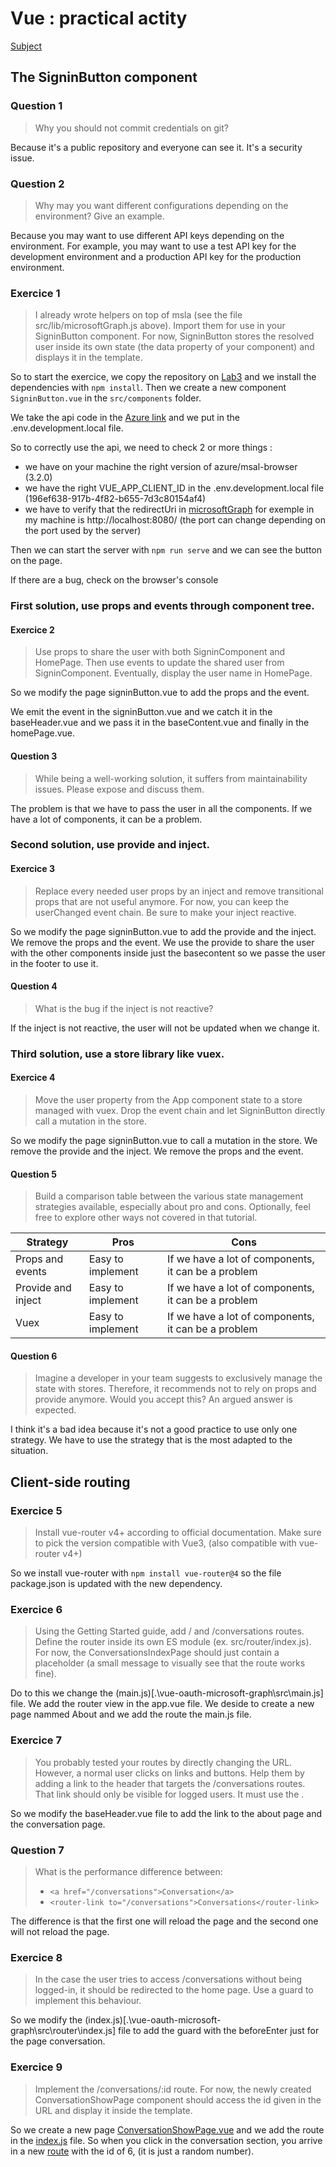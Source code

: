 # Vue : practical actity

[Subject](https://thomas-veillard.fr/front-end-web-development/vue/02-vue-practical-activity-part-n2/)

## The SigninButton component

### Question 1

> Why you should not commit credentials on git?

Because it's a public repository and everyone can see it. It's a security issue.

### Question 2

> Why may you want different configurations depending on the environment? Give an example.

Because you may want to use different API keys depending on the environment. For example, you may want to use a test API key for the development environment and a production API key for the production environment.

### Exercice 1

> I already wrote helpers on top of msla (see the file src/lib/microsoftGraph.js above). Import them for use in your SigninButton component. For now, SigninButton stores the resolved user inside its own state (the data property of your component) and displays it in the template.

So to start the exercice, we copy the repository on [Lab3](..\Lab3) and we install the dependencies with `npm install`.
Then we create a new component `SigninButton.vue` in the `src/components` folder.

We take the api code in the [Azure link](https://portal.azure.com/#view/Microsoft_AAD_RegisteredApps/ApplicationMenuBlade/~/Overview/appId/196ef638-917b-4f82-b655-7d3c80154af4/objectId/0662321b-23ab-4dd8-be09-9a0ee316d37c/isMSAApp~/false/defaultBlade/Overview/appSignInAudience/AzureADandPersonalMicrosoftAccount/servicePrincipalCreated~/true) and we put in the .env.development.local file.

So to correctly use the api, we need to check 2 or more things :

- we have on your machine the right version of azure/msal-browser (3.2.0)
- we have the right VUE_APP_CLIENT_ID in the .env.development.local file (196ef638-917b-4f82-b655-7d3c80154af4)
- we have to verify that the redirectUri in [microsoftGraph](.\vue-oauth-microsoft-graph\src\lib\microsoftGraph.js) for exemple in my machine is http://localhost:8080/ (the port can change depending on the port used by the server)

Then we can start the server with `npm run serve` and we can see the button on the page.

If there are a bug, check on the browser's console

### First solution, use props and events through component tree.

#### Exercice 2

> Use props to share the user with both SigninComponent and HomePage. Then use events to update the shared user from SigninComponent. Eventually, display the user name in HomePage.

So we modify the page signinButton.vue to add the props and the event.

We emit the event in the signinButton.vue and we catch it in the baseHeader.vue and we pass it in the baseContent.vue and finally in the homePage.vue.

#### Question 3

> While being a well-working solution, it suffers from maintainability issues. Please expose and discuss them.

The problem is that we have to pass the user in all the components. If we have a lot of components, it can be a problem.

### Second solution, use provide and inject.

#### Exercice 3

> Replace every needed user props by an inject and remove transitional props that are not useful anymore. For now, you can keep the userChanged event chain. Be sure to make your inject reactive.

So we modify the page signinButton.vue to add the provide and the inject. We remove the props and the event.
We use the provide to share the user with the other components inside just the basecontent so we passe the user in the footer to use it.

#### Question 4

> What is the bug if the inject is not reactive?

If the inject is not reactive, the user will not be updated when we change it.

### Third solution, use a store library like vuex.

#### Exercice 4

> Move the user property from the App component state to a store managed with vuex. Drop the event chain and let SigninButton directly call a mutation in the store.

So we modify the page signinButton.vue to call a mutation in the store. We remove the provide and the inject. We remove the props and the event.

#### Question 5

> Build a comparison table between the various state management strategies available, especially about pro and cons. Optionally, feel free to explore other ways not covered in that tutorial.

| Strategy           | Pros              | Cons                                                |
| ------------------ | ----------------- | --------------------------------------------------- |
| Props and events   | Easy to implement | If we have a lot of components, it can be a problem |
| Provide and inject | Easy to implement | If we have a lot of components, it can be a problem |
| Vuex               | Easy to implement | If we have a lot of components, it can be a problem |

#### Question 6

> Imagine a developer in your team suggests to exclusively manage the state with stores. Therefore, it recommends not to rely on props and provide anymore. Would you accept this? An argued answer is expected.

I think it's a bad idea because it's not a good practice to use only one strategy. We have to use the strategy that is the most adapted to the situation.

## Client-side routing

### Exercice 5

> Install vue-router v4+ according to official documentation. Make sure to pick the version compatible with Vue3, (also compatible with vue-router v4+)

So we install vue-router with `npm install vue-router@4` so the file package.json is updated with the new dependency.

### Exercice 6

> Using the Getting Started guide, add / and /conversations routes. Define the router inside its own ES module (ex. src/router/index.js). For now, the ConversationsIndexPage should just contain a placeholder (a small message to visually see that the route works fine).

Do to this we change the (main.js)[.\vue-oauth-microsoft-graph\src\main.js] file. We add the router view in the app.vue file.
We deside to create a new page nammed About and we add the route the main.js file.

### Exercice 7

> You probably tested your routes by directly changing the URL. However, a normal user clicks on links and buttons. Help them by adding a link to the header that targets the /conversations routes. That link should only be visible for logged users. It must use the <router-link />.

So we modify the baseHeader.vue file to add the link to the about page and the conversation page.

### Question 7

> What is the performance difference between:
>
> - `<a href="/conversations">Conversation</a>`
> - `<router-link to="/conversations">Conversations</router-link>`

The difference is that the first one will reload the page and the second one will not reload the page.

### Exercice 8

> In the case the user tries to access /conversations without being logged-in, it should be redirected to the home page. Use a guard to implement this behaviour.

So we modify the (index.js)[.\vue-oauth-microsoft-graph\src\router\index.js] file to add the guard with the beforeEnter just for the page conversation.

### Exercice 9

> Implement the /conversations/:id route. For now, the newly created ConversationShowPage component should access the id given in the URL and display it inside the template.

So we create a new page [ConversationShowPage.vue](.\vue-oauth-microsoft-graph\src\components\ConversationShowPage.vue) and we add the route in the [index.js](.\vue-oauth-microsoft-graph\src\router\index.js) file. So when you click in the conversation section, you arrive in a new [route](http://localhost:8081/conversations/6) with the id of 6, (it is just a random number).
